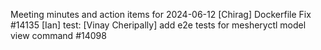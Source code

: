 Meeting minutes and action items for 2024-06-12
[Chirag]  Dockerfile Fix #14135
                    [Ian]  test: 
[Vinay Cheripally] add e2e tests for mesheryctl model view command #14098
